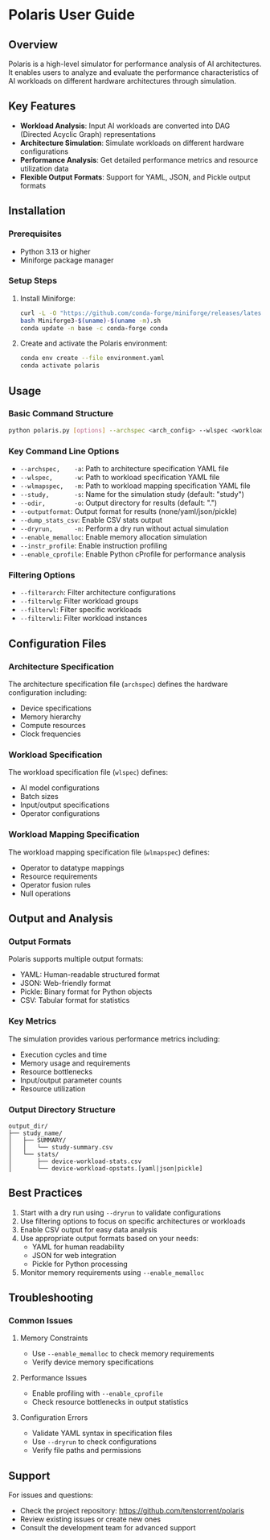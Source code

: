 # Polaris User Guide

## Overview
Polaris is a high-level simulator for performance analysis of AI architectures. It enables users to analyze and evaluate the performance characteristics of AI workloads on different hardware architectures through simulation.

## Key Features
- **Workload Analysis**: Input AI workloads are converted into DAG (Directed Acyclic Graph) representations
- **Architecture Simulation**: Simulate workloads on different hardware configurations
- **Performance Analysis**: Get detailed performance metrics and resource utilization data
- **Flexible Output Formats**: Support for YAML, JSON, and Pickle output formats

## Installation

### Prerequisites
- Python 3.13 or higher
- Miniforge package manager

### Setup Steps
1. Install Miniforge:
   ```bash
   curl -L -O "https://github.com/conda-forge/miniforge/releases/latest/download/Miniforge3-$(uname)-$(uname -m).sh"
   bash Miniforge3-$(uname)-$(uname -m).sh
   conda update -n base -c conda-forge conda
   ```

2. Create and activate the Polaris environment:
   ```bash
   conda env create --file environment.yaml
   conda activate polaris
   ```

## Usage

### Basic Command Structure
```bash
python polaris.py [options] --archspec <arch_config> --wlspec <workload_spec> --wlmapspec <mapping_spec>
```

### Key Command Line Options
- `--archspec,    -a`: Path to architecture specification YAML file
- `--wlspec,      -w`: Path to workload specification YAML file
- `--wlmapspec,   -m`: Path to workload mapping specification YAML file
- `--study,       -s`: Name for the simulation study (default: "study")
- `--odir,        -o`: Output directory for results (default: ".")
- `--outputformat`: Output format for results (none/yaml/json/pickle)
- `--dump_stats_csv`: Enable CSV stats output
- `--dryrun,      -n`: Perform a dry run without actual simulation
- `--enable_memalloc`: Enable memory allocation simulation
- `--instr_profile`: Enable instruction profiling
- `--enable_cprofile`: Enable Python cProfile for performance analysis

### Filtering Options
- `--filterarch`: Filter architecture configurations
- `--filterwlg`: Filter workload groups
- `--filterwl`: Filter specific workloads
- `--filterwli`: Filter workload instances

## Configuration Files

### Architecture Specification
The architecture specification file (`archspec`) defines the hardware configuration including:
- Device specifications
- Memory hierarchy
- Compute resources
- Clock frequencies

### Workload Specification
The workload specification file (`wlspec`) defines:
- AI model configurations
- Batch sizes
- Input/output specifications
- Operator configurations

### Workload Mapping Specification
The workload mapping specification file (`wlmapspec`) defines:
- Operator to datatype mappings
- Resource requirements
- Operator fusion rules
- Null operations

## Output and Analysis

### Output Formats
Polaris supports multiple output formats:
- YAML: Human-readable structured format
- JSON: Web-friendly format
- Pickle: Binary format for Python objects
- CSV: Tabular format for statistics

### Key Metrics
The simulation provides various performance metrics including:
- Execution cycles and time
- Memory usage and requirements
- Resource bottlenecks
- Input/output parameter counts
- Resource utilization

### Output Directory Structure
```
output_dir/
├── study_name/
│   ├── SUMMARY/
│   │   └── study-summary.csv
│   └── stats/
│       ├── device-workload-stats.csv
│       └── device-workload-opstats.[yaml|json|pickle]
```

## Best Practices
1. Start with a dry run using `--dryrun` to validate configurations
2. Use filtering options to focus on specific architectures or workloads
3. Enable CSV output for easy data analysis
4. Use appropriate output formats based on your needs:
   - YAML for human readability
   - JSON for web integration
   - Pickle for Python processing
5. Monitor memory requirements using `--enable_memalloc`

## Troubleshooting

### Common Issues
1. Memory Constraints
   - Use `--enable_memalloc` to check memory requirements
   - Verify device memory specifications
   
2. Performance Issues
   - Enable profiling with `--enable_cprofile`
   - Check resource bottlenecks in output statistics

3. Configuration Errors
   - Validate YAML syntax in specification files
   - Use `--dryrun` to check configurations
   - Verify file paths and permissions

## Support
For issues and questions:
- Check the project repository: https://github.com/tenstorrent/polaris
- Review existing issues or create new ones
- Consult the development team for advanced support
